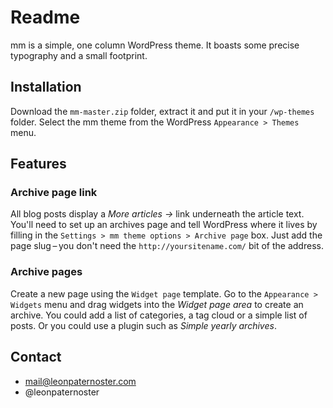 ﻿# Readme

mm is a simple, one column WordPress theme. It boasts some precise typography and a small footprint.

## Installation

Download the `mm-master.zip` folder, extract it and put it in your `/wp-themes` folder. Select the mm theme from the WordPress `Appearance > Themes` menu.

## Features

### Archive page link

All blog posts display a *More articles &rarr;* link underneath the article text. You'll need to set up an archives page and tell WordPress where it lives by filling in the `Settings > mm theme options > Archive page` box. Just add the page slug&thinsp;&#8211;&thinsp;you don't need the `http://yoursitename.com/` bit of the address.

### Archive pages

Create a new page using the `Widget page` template. Go to the `Appearance > Widgets` menu and drag widgets into the *Widget page area* to create an archive. You could add a list of categories, a tag cloud or a simple list of posts. Or you could use a plugin such as *Simple yearly archives*.

## Contact

- mail@leonpaternoster.com
- @leonpaternoster